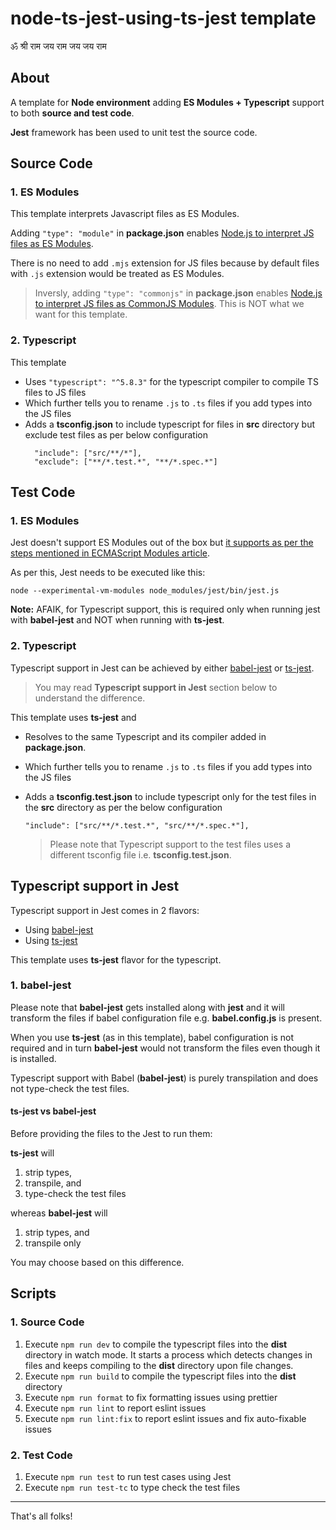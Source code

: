 # node-ts-jest-using-ts-jest template

ॐ श्री राम जय राम जय जय राम

## About

A template for **Node environment** adding **ES Modules + Typescript** support to both **source and test code**.

**Jest** framework has been used to unit test the source code.

## Source Code

### 1. ES Modules

This template interprets Javascript files as ES Modules.

Adding `"type": "module"` in **package.json** enables [Node.js to interpret JS files as ES Modules](https://nodejs.org/api/esm.html#enabling).

There is no need to add `.mjs` extension for JS files because by default files with `.js` extension would be treated as ES Modules.

> Inversly, adding `"type": "commonjs"` in **package.json** enables [Node.js to interpret JS files as CommonJS Modules](https://nodejs.org/api/esm.html#enabling). This is NOT what we want for this template.

### 2. Typescript

This template

- Uses `"typescript": "^5.8.3"` for the typescript compiler to compile TS files to JS files
- Which further tells you to rename `.js` to `.ts` files if you add types into the JS files
- Adds a **tsconfig.json** to include typescript for files in **src** directory but exclude test files as per below configuration
  ```
    "include": ["src/**/*"],
    "exclude": ["**/*.test.*", "**/*.spec.*"]
  ```

## Test Code

### 1. ES Modules

Jest doesn't support ES Modules out of the box but [it supports as per the steps mentioned in ECMAScript Modules article](https://jestjs.io/docs/ecmascript-modules).

As per this, Jest needs to be executed like this:

```
node --experimental-vm-modules node_modules/jest/bin/jest.js
```

**Note:** AFAIK, for Typescript support, this is required only when running jest with **babel-jest** and NOT when running with **ts-jest**.

### 2. Typescript

Typescript support in Jest can be achieved by either [babel-jest](https://www.npmjs.com/package/babel-jest) or [ts-jest](https://github.com/kulshekhar/ts-jest).

> You may read **Typescript support in Jest** section below to understand the difference.

This template uses **ts-jest** and

- Resolves to the same Typescript and its compiler added in **package.json**.
- Which further tells you to rename `.js` to `.ts` files if you add types into the JS files
- Adds a **tsconfig.test.json** to include typescript only for the test files in the **src** directory as per the below configuration

  ```
  "include": ["src/**/*.test.*", "src/**/*.spec.*"],
  ```

  > Please note that Typescript support to the test files uses a different tsconfig file i.e. **tsconfig.test.json**.

## Typescript support in Jest

Typescript support in Jest comes in 2 flavors:

- Using [babel-jest](https://www.npmjs.com/package/babel-jest)
- Using [ts-jest](https://github.com/kulshekhar/ts-jest)

This template uses **ts-jest** flavor for the typescript.

### 1. babel-jest

Please note that **babel-jest** gets installed along with **jest** and it will transform the files if babel configuration file e.g. **babel.config.js** is present.

When you use **ts-jest** (as in this template), babel configuration is not required and in turn **babel-jest** would not transform the files even though it is installed.

Typescript support with Babel (**babel-jest**) is purely transpilation and does not type-check the test files.

#### ts-jest vs babel-jest

Before providing the files to the Jest to run them:

**ts-jest** will

1. strip types,
2. transpile, and
3. type-check the test files

whereas **babel-jest** will

1. strip types, and
2. transpile only

You may choose based on this difference.

## Scripts

### 1. Source Code

1. Execute
   `npm run dev` to compile the typescript files into the **dist** directory in watch mode. It starts a process which detects changes in files and keeps compiling to the **dist** directory upon file changes.
1. Execute
   `npm run build` to compile the typescript files into the **dist** directory
1. Execute
   `npm run format` to fix formatting issues using prettier
1. Execute
   `npm run lint` to report eslint issues
1. Execute
   `npm run lint:fix` to report eslint issues and fix auto-fixable issues

### 2. Test Code

1. Execute `npm run test` to run test cases using Jest
1. Execute `npm run test-tc` to type check the test files

---

That's all folks!

